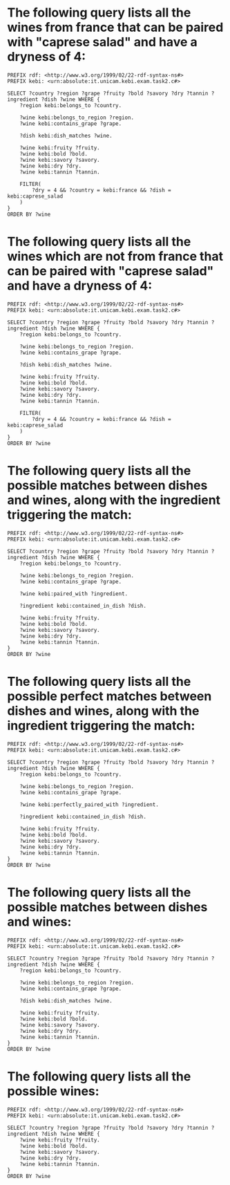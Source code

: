 # The following query lists all the wines from france that can be paired with "caprese salad" and have a dryness of 4:
```sparql
PREFIX rdf: <http://www.w3.org/1999/02/22-rdf-syntax-ns#>
PREFIX kebi: <urn:absolute:it.unicam.kebi.exam.task2.c#>

SELECT ?country ?region ?grape ?fruity ?bold ?savory ?dry ?tannin ?ingredient ?dish ?wine WHERE {
	?region kebi:belongs_to ?country.
	
	?wine kebi:belongs_to_region ?region.
	?wine kebi:contains_grape ?grape.
	
	?dish kebi:dish_matches ?wine.
	
	?wine kebi:fruity ?fruity.
	?wine kebi:bold ?bold.
	?wine kebi:savory ?savory.
	?wine kebi:dry ?dry.
	?wine kebi:tannin ?tannin.

	FILTER(
		?dry = 4 && ?country = kebi:france && ?dish = kebi:caprese_salad
	)
}
ORDER BY ?wine
```

# The following query lists all the wines which are not from france that can be paired with "caprese salad" and have a dryness of 4:
```sparql
PREFIX rdf: <http://www.w3.org/1999/02/22-rdf-syntax-ns#>
PREFIX kebi: <urn:absolute:it.unicam.kebi.exam.task2.c#>

SELECT ?country ?region ?grape ?fruity ?bold ?savory ?dry ?tannin ?ingredient ?dish ?wine WHERE {
	?region kebi:belongs_to ?country.
	
	?wine kebi:belongs_to_region ?region.
	?wine kebi:contains_grape ?grape.
	
	?dish kebi:dish_matches ?wine.
	
	?wine kebi:fruity ?fruity.
	?wine kebi:bold ?bold.
	?wine kebi:savory ?savory.
	?wine kebi:dry ?dry.
	?wine kebi:tannin ?tannin.

	FILTER(
		?dry = 4 && ?country = kebi:france && ?dish = kebi:caprese_salad
	)
}
ORDER BY ?wine
```


# The following query lists all the possible matches between dishes and wines, along with the ingredient triggering the match:
```sparql
PREFIX rdf: <http://www.w3.org/1999/02/22-rdf-syntax-ns#>
PREFIX kebi: <urn:absolute:it.unicam.kebi.exam.task2.c#>

SELECT ?country ?region ?grape ?fruity ?bold ?savory ?dry ?tannin ?ingredient ?dish ?wine WHERE {
	?region kebi:belongs_to ?country.
	
	?wine kebi:belongs_to_region ?region.
	?wine kebi:contains_grape ?grape.
	
	?wine kebi:paired_with ?ingredient.

	?ingredient kebi:contained_in_dish ?dish.
	
	?wine kebi:fruity ?fruity.
	?wine kebi:bold ?bold.
	?wine kebi:savory ?savory.
	?wine kebi:dry ?dry.
	?wine kebi:tannin ?tannin.
}
ORDER BY ?wine
```

# The following query lists all the possible perfect matches between dishes and wines, along with the ingredient triggering the match:
```sparql
PREFIX rdf: <http://www.w3.org/1999/02/22-rdf-syntax-ns#>
PREFIX kebi: <urn:absolute:it.unicam.kebi.exam.task2.c#>

SELECT ?country ?region ?grape ?fruity ?bold ?savory ?dry ?tannin ?ingredient ?dish ?wine WHERE {
	?region kebi:belongs_to ?country.
	
	?wine kebi:belongs_to_region ?region.
	?wine kebi:contains_grape ?grape.
	
	?wine kebi:perfectly_paired_with ?ingredient.

	?ingredient kebi:contained_in_dish ?dish.
	
	?wine kebi:fruity ?fruity.
	?wine kebi:bold ?bold.
	?wine kebi:savory ?savory.
	?wine kebi:dry ?dry.
	?wine kebi:tannin ?tannin.
}
ORDER BY ?wine
```

# The following query lists all the possible matches between dishes and wines:
```sparql
PREFIX rdf: <http://www.w3.org/1999/02/22-rdf-syntax-ns#>
PREFIX kebi: <urn:absolute:it.unicam.kebi.exam.task2.c#>

SELECT ?country ?region ?grape ?fruity ?bold ?savory ?dry ?tannin ?ingredient ?dish ?wine WHERE {
	?region kebi:belongs_to ?country.
	
	?wine kebi:belongs_to_region ?region.
	?wine kebi:contains_grape ?grape.
	
	?dish kebi:dish_matches ?wine.
	
	?wine kebi:fruity ?fruity.
	?wine kebi:bold ?bold.
	?wine kebi:savory ?savory.
	?wine kebi:dry ?dry.
	?wine kebi:tannin ?tannin.
}
ORDER BY ?wine
```

# The following query lists all the possible wines:
```sparql
PREFIX rdf: <http://www.w3.org/1999/02/22-rdf-syntax-ns#>
PREFIX kebi: <urn:absolute:it.unicam.kebi.exam.task2.c#>

SELECT ?country ?region ?grape ?fruity ?bold ?savory ?dry ?tannin ?ingredient ?dish ?wine WHERE {
	?wine kebi:fruity ?fruity.
	?wine kebi:bold ?bold.
	?wine kebi:savory ?savory.
	?wine kebi:dry ?dry.
	?wine kebi:tannin ?tannin.
}
ORDER BY ?wine
```
